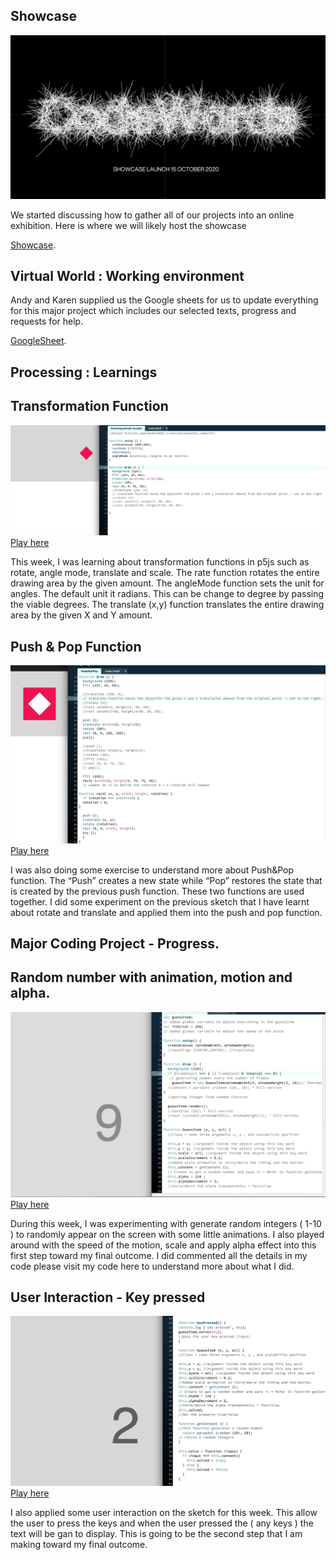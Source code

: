## Showcase

![](Showcase.jpg)

We started discussing how to gather all of our projects into an online exhibition. Here is where we will likely host the showcase

[Showcase](https://simandy.github.io/codewords/).

## Virtual World : Working environment

Andy and Karen supplied us the Google sheets for us to update everything for this major project which includes our selected texts, progress and requests for help.

[GoogleSheet](https://docs.google.com/spreadsheets/d/1rqOlmfpCzXC9kA_vBeLOcTpdxCvWeo4zsiNa4uiDHTY/edit#gid=0).

## Processing : Learnings

## Transformation Function

![](RotateAngleModeTranslate.jpg)
[Play here](https://ptpeem.github.io/EdmCodeWorld/Week_09/RotateAngleModeTranslate/)

This week, I was learning about transformation functions in p5js such as rotate, angle mode, translate and scale. The rate function rotates the entire drawing area by the given amount. The angleMode function sets the unit for angles. The default unit it radians. This can be change to degree by passing the viable degrees. The translate (x,y) function translates the entire drawing area by the given X and Y amount.

## Push & Pop Function

![](PushAndPop.jpg)
[Play here](https://ptpeem.github.io/EdmCodeWorld/Week_09/PushAndPop/)

I was also doing some exercise to understand more about Push&Pop function. The “Push” creates a new state while “Pop” restores the state that is created by the previous push function. These two functions are used together. I did some experiment on the previous sketch that I have learnt about rotate and translate and applied them into the push and pop function.

## Major Coding Project - Progress.

## Random number with animation, motion and alpha.

![](RandomNumberAnimation.jpg)
[Play here](https://ptpeem.github.io/EdmCodeWorld/Week_09/RandomNumberAnimation/)

During this week, I was experimenting with generate random integers ( 1-10 ) to randomly appear on the screen with some little animations. I also played around with the speed of the motion, scale and apply alpha effect into this first step toward my final outcome. I did commented all the details in my code please visit my code here to understand more about what I did.

## User Interaction - Key pressed

![](InteractionUsersPressed.jpg)
[Play here](https://ptpeem.github.io/EdmCodeWorld/Week_09/InteractionUsersPressed/)

I also applied some user interaction on the sketch for this week. This allow the user to press the keys and when the user pressed the ( any keys ) the text will be gan to display. This is going to be the second step that I am making toward my final outcome.
